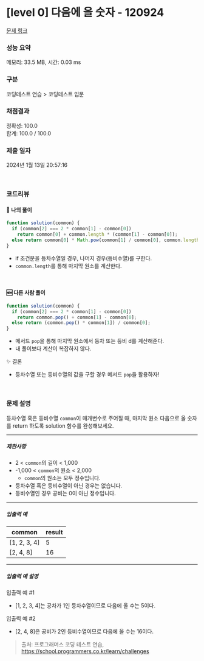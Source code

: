 # [level 0] 다음에 올 숫자 - 120924

[문제 링크](https://school.programmers.co.kr/learn/courses/30/lessons/120924)

### 성능 요약

메모리: 33.5 MB, 시간: 0.03 ms

### 구분

코딩테스트 연습 > 코딩테스트 입문

### 채점결과

정확성: 100.0<br/>합계: 100.0 / 100.0

### 제출 일자

2024년 1월 13일 20:57:16

<br />

### 코드리뷰

#### 🤔 나의 풀이

```js
function solution(common) {
  if (common[2] === 2 * common[1] - common[0])
    return common[0] + common.length * (common[1] - common[0]);
  else return common[0] * Math.pow(common[1] / common[0], common.length);
}
```

- if 조건문을 등차수열일 경우, 나머지 경우(등비수열)를 구한다.
- `common.length`를 통해 마지막 원소를 계산한다.

<br>

#### 🆕 다른 사람 풀이

```js
function solution(common) {
  if (common[2] === 2 * common[1] - common[0])
    return common.pop() + common[1] - common[0];
  else return (common.pop() * common[1]) / common[0];
}
```

- 메서드 `pop`을 통해 마지막 원소에서 등차 또는 등비 d를 계산해준다.
- 내 풀이보다 계산이 복잡하지 않다.

✨ 결론

- 등차수열 또는 등비수열의 값을 구할 경우 메서드 `pop`을 활용하자!

<br />

### 문제 설명

<p>등차수열 혹은 등비수열 <code>common</code>이 매개변수로 주어질 때, 마지막 원소 다음으로 올 숫자를 return 하도록 solution 함수를 완성해보세요.</p>

<hr>

<h5>제한사항</h5>

<ul>
<li>2 &lt; <code>common</code>의 길이 &lt; 1,000</li>
<li>-1,000 &lt; <code>common</code>의 원소 &lt; 2,000

<ul>
<li><code>common</code>의 원소는 모두 정수입니다.</li>
</ul></li>
<li>등차수열 혹은 등비수열이 아닌 경우는 없습니다.</li>
<li>등비수열인 경우 공비는 0이 아닌 정수입니다.</li>
</ul>

<hr>

<h5>입출력 예</h5>
<table class="table">
        <thead><tr>
<th>common</th>
<th>result</th>
</tr>
</thead>
        <tbody><tr>
<td>[1, 2, 3, 4]</td>
<td>5</td>
</tr>
<tr>
<td>[2, 4, 8]</td>
<td>16</td>
</tr>
</tbody>
      </table>
<hr>

<h5>입출력 예 설명</h5>

<p>입출력 예 #1</p>

<ul>
<li>[1, 2, 3, 4]는 공차가 1인 등차수열이므로 다음에 올 수는 5이다.</li>
</ul>

<p>입출력 예 #2</p>

<ul>
<li>[2, 4, 8]은 공비가 2인 등비수열이므로 다음에 올 수는 16이다.</li>
</ul>

> 출처: 프로그래머스 코딩 테스트 연습, https://school.programmers.co.kr/learn/challenges
